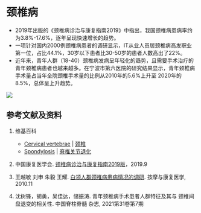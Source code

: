 # 颈椎病

- 2019年出版的《颈椎病诊治与康复指南2019》中指出，我国颈椎病患病率约为3.8%-17.6%，逐年呈现快速增长的趋势。 
- 一项针对国内2000例颈椎病患者的调研显示，IT从业人员居颈椎病高发职业第一位，占比44.1%，30岁以下患者比30-50岁的患者人数高出了22%。
- 近年来，青年人群（18-40）颈椎病发病呈年轻化的趋势，且需要手术治疗的青年颈椎病患者也越来越多。在宁波市第六医院的研究结果显示，青年颈椎病手术量占当年全院颈椎手术量的比例从2010年的5.6%上升至 2020年的8.5%，总体呈上升趋势。

![](/images/手机时代人类学习和工作面临的困境/颈椎病/1a1.jpg)

## 参考文献及资料

1. 维基百科
	- [Cervical vertebrae](https://en.wikipedia.org/wiki/Cervical_vertebrae) | [颈椎](https://zh.wikipedia.org/wiki/%E9%A2%88%E6%A4%8E)
	- [Spondylosis](https://en.wikipedia.org/wiki/Spondylosis) | [脊椎关节退化](https://zh.wikipedia.org/wiki/%E8%84%8A%E6%A4%8E%E9%97%9C%E7%AF%80%E9%80%80%E5%8C%96)
	
2. 中国康复医学会. [颈椎病诊治与康复指南2019版](http://medi-guide.meditool.cn/ymtpdf/D2D3767C-9825-CA4F-2AB1-C13A8446791E.pdf)，2019.9
3. 王越敏 刘申 朱毅 王耀. [白领人群颈椎病患病情况的调研](http://www.cqvip.com/qk/93943a/2010011/34027249.html). 按摩与康复医学, 2010.11
4. 沈树锋，胡勇，吴佳达，储振涛. 青年颈椎病手术患者人群特征及其与 颈椎间盘退变的相关性. 中国脊柱脊髓	杂志, 2021第31卷第7期




